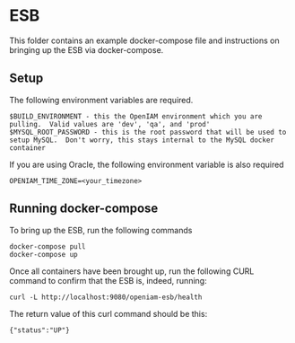 # ESB

This folder contains an example docker-compose file and instructions on bringing up the ESB via docker-compose.

## Setup

The following environment variables are required.

```
$BUILD_ENVIRONMENT - this the OpenIAM environment which you are pulling.  Valid values are 'dev', 'qa', and 'prod'
$MYSQL_ROOT_PASSWORD - this is the root password that will be used to setup MySQL.  Don't worry, this stays internal to the MySQL docker container
```

If you are using  Oracle, the following environment variable is also required
```
OPENIAM_TIME_ZONE=<your_timezone>
```

## Running docker-compose

To bring up the ESB, run the following commands
```
docker-compose pull
docker-compose up
```

Once all containers have been brought up, run the following CURL command to confirm that the ESB is, indeed, running:

```
curl -L http://localhost:9080/openiam-esb/health
```

The return value of this curl command should be this:
```
{"status":"UP"}
```